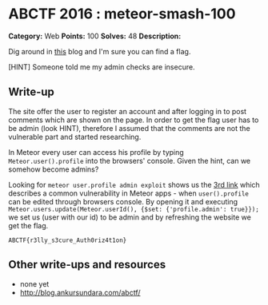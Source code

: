 # ABCTF 2016 : meteor-smash-100

**Category:** Web
**Points:** 100
**Solves:** 48
**Description:**

Dig around in [this](http://107.170.122.6:8082/) blog and I'm sure you can find a flag.

[HINT] Someone told me my admin checks are insecure.


## Write-up

The site offer the user to register an account and after logging in to post comments which are shown on the page. In order to get the flag user has to be admin (look HINT), therefore I assumed that the comments are not the vulnerable part and started researching.

In Meteor every user can access his profile by typing `Meteor.user().profile` into the browsers' console. Given the hint, can we somehow become admins?

Looking for `meteor user.profile admin exploit` shows us the [3rd link](https://dweldon.silvrback.com/common-mistakes) which describes a common vulnerability in Meteor apps - when `user().profile` can be edited through browsers console. By opening it and executing `Meteor.users.update(Meteor.userId(), {$set: {'profile.admin': true}});` we set us (user with our id) to be admin and by refreshing the website we get the flag.

`ABCTF{r3lly_s3cure_Auth0riz4t1on}`

## Other write-ups and resources

* none yet
* http://blog.ankursundara.com/abctf/
